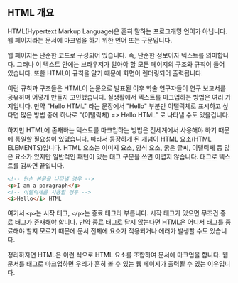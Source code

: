 ## HTML 개요

HTML(Hypertext Markup Language)은 흔히 말하는 프로그래밍 언어가 아닙니다. 웹 페이지라는 문서에 마크업을 하기 위한 언어 또는 구문입니다.

웹 페이지는 단순한 코드로 구성되어 있습니다. 즉, 단순한 정보이자 텍스트를 의미합니다. 그러나 이 텍스트 안에는 브라우저가 알아야 할 모든 페이지의 구조와 규칙이 들어 있습니다. 또한 HTML이 규칙을 알기 때문에 화면이 렌더링되어 출력됩니다.

이런 규칙과 구조들은 HTML이 논문으로 발표된 이후 학술 연구자들이 연구 보고서를 공유하며 어떻게 만들지 고민했습니다. 실생활에서 텍스트를 마크업하는 방법은 여러 가지입니다. 만약 "Hello HTML" 라는 문장에서 "Hello" 부분만 이탤릭체로 표시하고 싶다면 많은 방법 중에 하나로 "(이탤릭체) => Hello HTML" 로 나타낼 수도 있을겁니다.

하지만 HTML에 존재하는 텍스트를 마크업하는 방법은 전세계에서 사용해야 하기 때문에 통일할 필요성이 있었습니다. 따라서 등장하게 된 개념이 HTML 요소(HTML ELEMENTS)입니다. HTML 요소는 이미지 요소, 양식 요소, 굵은 글씨, 이탤릭체 등 많은 요소가 있지만 일반적인 패턴이 있는 태그 구문을 쓰면 어렵지 않습니다. 태그로 텍스트를 감싸면 끝입니다.

```html
<!-- 단순 본문을 나타낼 경우 -->
<p>I am a paragraph</p>
<!-- 이탤릭체를 사용할 경우 -->
<i>Hello</i> HTML
```

여기서 `<p>`는 시작 태그, `</p>`는 종료 태그라 부릅니다. 시작 태그가 있으면 무조건 종료 태그가 존재해야 합니다. 만약 종료 태그로 닫지 않는다면 HTML은 어디서 태그를 종료해야 할지 모르기 때문에 문서 전체에 요소가 적용되거나 에러가 발생할 수도 있습니다.

정리하자면 HTML은 이런 식으로 HTML 요소를 조합하여 문서에 마크업을 합니다. 웹 문서를 태그로 마크업하면 우리가 흔히 볼 수 있는 웹 페이지가 출력될 수 있는 이유입니다.
